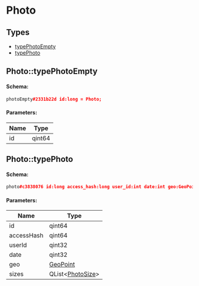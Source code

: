 # Photo

## Types

* [typePhotoEmpty](#phototypephotoempty)
* [typePhoto](#phototypephoto)

## Photo::typePhotoEmpty

#### Schema:

```c++
photoEmpty#2331b22d id:long = Photo;
```

#### Parameters:

|Name|Type|
|----|----|
|id|qint64|

## Photo::typePhoto

#### Schema:

```c++
photo#c3838076 id:long access_hash:long user_id:int date:int geo:GeoPoint sizes:Vector<PhotoSize> = Photo;
```

#### Parameters:

|Name|Type|
|----|----|
|id|qint64|
|accessHash|qint64|
|userId|qint32|
|date|qint32|
|geo|[GeoPoint](geopoint.md)|
|sizes|QList&lt;[PhotoSize](photosize.md)&gt;|

